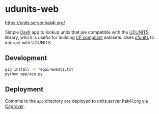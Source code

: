 # udunits-web

<https://units.server.hak4i.org/>

Simple [Dash](https://dash.plotly.com/) app to lookup units that are compatible with the [UDUNITS](https://www.unidata.ucar.edu/software/udunits/) library, which is useful for building [CF compliant](http://cfconventions.org/cf-conventions/cf-conventions.html) datasets. Uses [cfunits](https://github.com/NCAS-CMS/cfunits) to interact with UDUNITS.

## Development

```sh
pip install -r requirements.txt
python app/app.py
```

## Deployment

Commits to the `app` directory are deployed to units.server.hak4i.org via [Caprover](https://caprover.com/).
